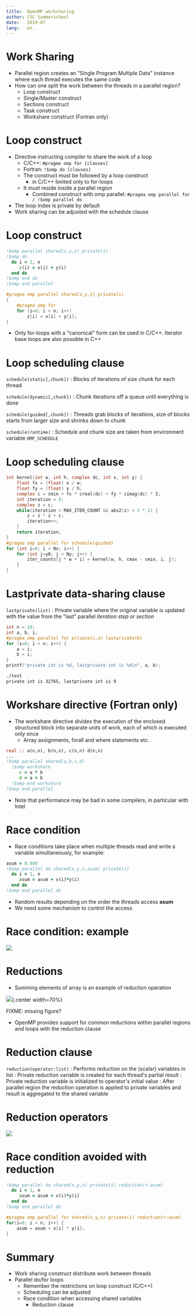 ```yaml
---
title:  OpenMP worksharing
author: CSC Summerschool
date:   2019-07
lang:   en
---
```



# Work Sharing

- Parallel region creates an "Single Program Multiple Data" instance where
  each thread executes the same code
- How can one split the work between the threads in a parallel region?
    - Loop construct
    - Single/Master construct
    - Sections construct
    - Task construct
    - Workshare construct (Fortran only)


# Loop construct

- Directive instructing compiler to share the work of a loop
    - C/C++:  `#pragma omp for [clauses]`
    - Fortran: `!$omp do [clauses]`
    - The construct must be followed by a loop construct
        - in C/C++ limited only to for-loops
    - It must reside inside a parallel region
        - Combined construct with omp parallel:
          `#pragma omp parallel for / !$omp parallel do`
- The loop index is private by default
- Work sharing can be adjusted with the schedule clause



# Loop construct

```fortran
!$omp parallel shared(x,y,z) private(i)
!$omp do
  do i = 1, n
     z(i) = x(i) + y(i)
  end do
!$omp end do
!$omp end parallel
```

```c
#pragma omp parallel shared(x,y,z) private(i)
{
    #pragma omp for
    for (i=0; i < n; i++)
        z[i] = x[i] + y[i];
}
```
- Only for-loops with a "canonical" form can be used in C/C++. Iterator base
  loops are also possible in C++


# Loop scheduling clause

`schedule(static[,chunk])`
  : Blocks of iterations of size chunk for each thread

`schedule(dynamic[,chunk])`
  : Chunk iterations off a queue until everything is done

`schedule(guided[,chunk])`
  : Threads grab blocks of iterations, size of blocks starts from larger size
    and shrinks down to chunk

`schedule(runtime)`
  : Schedule and chunk size are taken from environment variable
    `OMP_SCHEDULE`


# Loop scheduling clause

```c
int kernel(int w, int h, complex dc, int x, int y) {
    float fx = (float) x / w;
    float fy = (float) y / h;
    complex c = cmin + fx * creal(dc) + fy * cimag(dc) * I;
    int iteration = 0;
    complex z = c;
    while(iteration < MAX_ITER_COUNT && abs2(z) < 2 * 2) {
        z = z * z + c;
        iteration++;
    }
    return iteration;
}
#pragma omp parallel for schedule(guided)
for (int i=0; i < Nx; i++) {
    for (int j=y0; j < Ny; j++) {
        iter_counts[j * w + i] = kernel(w, h, cmax - cmin, i, j);
    }
}
```


# Lastprivate data-sharing clause

`lastprivate(list)`
  : Private variable where the original  variable is updated with the value
    from the "last" parallel _iteration step_ or _section_

```c
int n = 10;
int a, b, i;
#pragma omp parallel for private(i,a) lastprivate(b)
for (i=0; i < n; i++) {
    a = i;
    b = i;
}
printf("private int is %d, lastprivate int is %d\n", a, b);
```
```bash
./test
private int is 32765, lastprivate int is 9
```


# Workshare directive (Fortran only)

- The workshare directive divides the execution of the enclosed structured
  block into separate units of work, each of which is executed only once
    - Array assignments, forall and where statements etc.

```fortran
real :: a(n,n), b(n,n), c(n,n) d(n,n)
...
!$omp parallel shared(a,b,c,d)
  !$omp workshare
     c = a * b
     d = a + b
  !$omp end workshare
!$omp end parallel
```

- Note that performance may be bad in some compilers, in particular with Intel


# Race condition

- Race conditions take place when multiple threads read and write a variable
  simultaneously, for example:

```fortran
asum = 0.0d0
!$omp parallel do shared(x,y,n,asum) private(i)
  do i = 1, n
     asum = asum + x(i)*y(i)
  end do
!$omp end parallel do
```

- Random results depending on the order the threads access **asum**
- We need some mechanism to control the access


# Race condition: example

![](img/race-condition.png)


# Reductions

- Summing elements of array is an example of reduction operation

![](img/equation.png){.center width=70%}

FIXME: missing figure?

- OpenMP provides support for common reductions within parallel regions and
  loops with the reduction clause


# Reduction clause

`reduction(operator:list)`
  : Performs reduction on the (scalar) variables in list
  : Private reduction variable is created for each thread's partial result
  : Private reduction variable is initialized to operator's initial value
  : After parallel region the reduction operation is applied to private
    variables and result is aggregated to the shared variable


# Reduction operators

![](img/reduction-operators.png)


# Race condition avoided with reduction

```fortran
!$omp parallel do shared(x,y,n) private(i) reduction(+:asum)
  do i = 1, n
     asum = asum + x(i)*y(i)
  end do
!$omp end parallel do
```
```c
#pragma omp parallel for shared(x,y,n) private(i) reduction(+:asum)
for(i=0; i < n; i++) {
    asum = asum + x[i] * y[i];
}
```


# Summary

- Work sharing construct distribute work between threads
- Parallel do/for loops
    - Remember the restrictions on loop construct (C/C++)
    - Scheduling can be adjusted
    - Race condition when accessing shared variables
        - Reduction clause
